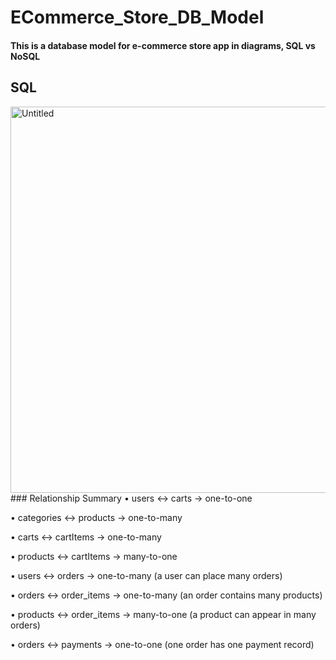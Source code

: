 # ECommerce_Store_DB_Model
#### This is a database model for e-commerce store app in diagrams, SQL vs NoSQL

## SQL
<img width="1070" height="618" alt="Untitled" src="https://github.com/user-attachments/assets/cb1873f3-7dd7-4f1c-922b-d4992fb3bbed" />
### Relationship Summary
• users ↔ carts → one-to-one

• categories ↔ products → one-to-many

• carts ↔ cartItems → one-to-many

• products ↔ cartItems → many-to-one

• users ↔ orders → one-to-many (a user can place many orders)

• orders ↔ order_items → one-to-many (an order contains many products)

• products ↔ order_items → many-to-one (a product can appear in many orders)

• orders ↔ payments → one-to-one (one order has one payment record)
